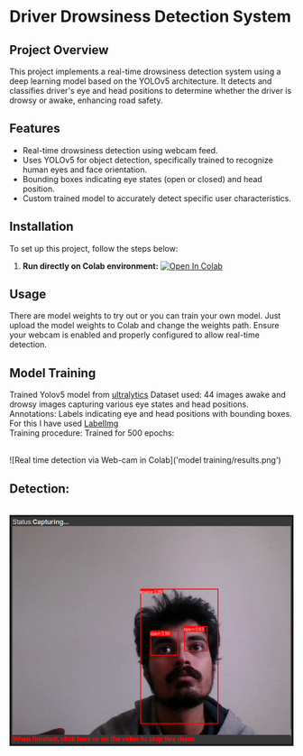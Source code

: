 # Driver Drowsiness Detection System

## Project Overview
This project implements a real-time drowsiness detection system using a deep learning model based on the YOLOv5 architecture. It detects and classifies driver's eye and head positions to determine whether the driver is drowsy or awake, enhancing road safety.

## Features
- Real-time drowsiness detection using webcam feed.
- Uses YOLOv5 for object detection, specifically trained to recognize human eyes and face orientation.
- Bounding boxes indicating eye states (open or closed) and head position.
- Custom trained model to accurately detect specific user characteristics.

## Installation
To set up this project, follow the steps below:
1. **Run directly on Colab environment:**
   [![Open In Colab](https://colab.research.google.com/assets/colab-badge.svg)](https://colab.research.google.com/github/Sun-of-a-beach/Quantium-Virtual-Internship---Retail-Strategy-and-Analytics-Task-1/blob/main/Quantium_task_1_data.ipynb)

## Usage
There are model weights to try out or you can train your own model. Just upload the model weights to Colab and change the weights path. Ensure your webcam is enabled and properly configured to allow real-time detection.

## Model Training
Trained Yolov5 model from [ultralytics](https://github.com/ultralytics/yolov5)
Dataset used: 44 images awake and drowsy images capturing various eye states and head positions.
Annotations: Labels indicating eye and head positions with bounding boxes. For this I have used [LabelImg](https://github.com/tzutalin/labelImg)<br>
Training procedure: Trained for 500 epochs:

<br>![Real time detection via Web-cam in Colab]('model training/results.png')

## Detection:
<br>![Real time detection via Web-cam in Colab](detection_images/detection_2.png)


